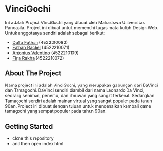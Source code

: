# VinciGochi

Ini adalah Project VinciGochi yang dibuat oleh Mahasiswa Universitas Pancasila. Project ini dibuat untuk memenuhi tugas mata kuliah Design Web. Untuk anggotanya sendiri adalah sebagai berikut:

- [Daffa Fathan](https://github.com/daffa09) (4522210082)
- [Fathan Rachel](https://github.com/Fathanrachel) (4522210071)
- [Antonius Valentino](https://github.com/AtroxMedaTic) (4522210109)
- [Firja Rakha](https://github.com/FirjaRakha) (4522210072)

## About The Project

Nama project ini adalah VinciGochi, yang merupakan gabungan dari DaVinci dan Tamagochi. DaVinci sendiri diambil dari nama Leonardo Da Vinci, seorang seniman, penemu, dan ilmuwan yang sangat terkenal. Sedangkan Tamagochi sendiri adalah mainan virtual yang sangat populer pada tahun 90an. Project ini dibuat dengan tujuan untuk mengenalkan kembali game tamagochi yang sempat populer pada tahun 90an.

## Getting Started

- clone this repository
- and then open index.html
